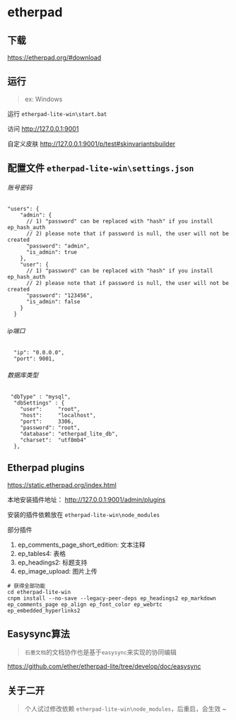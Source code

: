 # etherpad


## 下载

https://etherpad.org/#download

## 运行

> ex: Windows

运行 `etherpad-lite-win\start.bat`

访问 http://127.0.0.1:9001

自定义皮肤 http://127.0.0.1:9001/p/test#skinvariantsbuilder

## 配置文件 `etherpad-lite-win\settings.json`

###### 账号密码

```
"users": {
    "admin": {
      // 1) "password" can be replaced with "hash" if you install ep_hash_auth
      // 2) please note that if password is null, the user will not be created
      "password": "admin",
      "is_admin": true
    },
    "user": {
      // 1) "password" can be replaced with "hash" if you install ep_hash_auth
      // 2) please note that if password is null, the user will not be created
      "password": "123456",
      "is_admin": false
    }
  }
```

###### ip端口

```
  "ip": "0.0.0.0",
  "port": 9001,
```

###### 数据库类型

```
 "dbType" : "mysql",
  "dbSettings" : {
    "user":     "root",
    "host":     "localhost",
    "port":     3306,
    "password": "root",
    "database": "etherpad_lite_db",
    "charset":  "utf8mb4"
  },
```

## Etherpad plugins

https://static.etherpad.org/index.html

本地安装插件地址： http://127.0.0.1:9001/admin/plugins

安装的插件依赖放在 `etherpad-lite-win\node_modules`

部分插件
1. ep_comments_page_short_edition: 文本注释
2. ep_tables4: 表格
3. ep_headings2: 标题支持
4. ep_image_upload: 图片上传


```
# 获得全部功能
cd etherpad-lite-win
cnpm install --no-save --legacy-peer-deps ep_headings2 ep_markdown ep_comments_page ep_align ep_font_color ep_webrtc ep_embedded_hyperlinks2
```


## Easysync算法

> `石墨文档`的文档协作也是基于`easysync`来实现的协同编辑


https://github.com/ether/etherpad-lite/tree/develop/doc/easysync

## 关于二开

> 个人试过修改依赖 `etherpad-lite-win\node_modules`，后重启，会生效 ~
